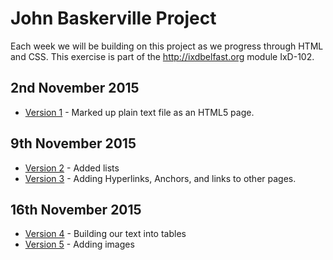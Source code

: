 John Baskerville Project
========================

Each week we will be building on this project as we progress through HTML and CSS. This exercise is part of the <hef>http://ixdbelfast.org</hef> module IxD-102.

2nd November 2015
-----------------

- [Version 1](https://amygrahamie.github.io/John-Baskerville/version1.html) - Marked up plain text file as an HTML5 page.

9th November 2015
-----------------

- [Version 2](https://amygrahamie.github.io/John-Baskerville/version2.html) - Added lists
- [Version 3](https://amygrahamie.github.io/John-Baskerville/version3.html) - Adding Hyperlinks, Anchors, and links to other pages.

16th November 2015
------------------
- [Version 4](https://amygrahamie.github.io/John-Baskerville/version4.html) - Building our text into tables
- [Version 5](https://amygrahamie.github.io/John-Baskerville/version5.html) - Adding images